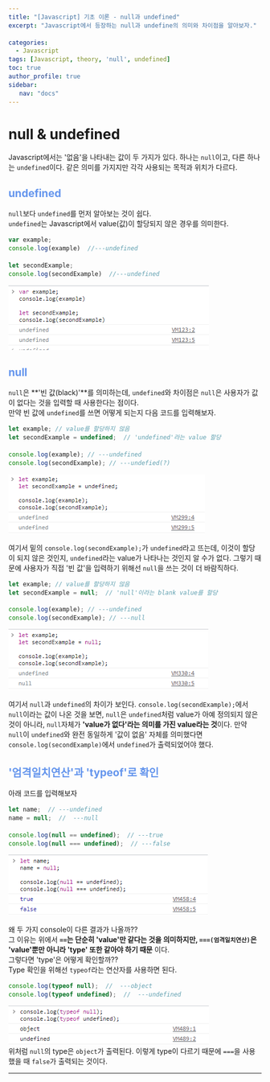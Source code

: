 ```yaml
---
title: "[Javascript] 기초 이론 - null과 undefined"
excerpt: "Javascript에서 등장하는 null과 undefine의 의미와 차이점을 알아보자." 

categories: 
  - Javascript
tags: [Javascript, theory, 'null', undefined]
toc: true
author_profile: true 
sidebar:
   nav: "docs"
---
```


# null & undefined
Javascript에서는 '없음'을 나타내는 값이 두 가지가 있다. 하나는 `null`이고, 다른 하나는 `undefined`이다. 같은 의미를 가지지만 각각 사용되는 목적과 위치가 다르다.

## <span style="color:cornflowerblue">**undefined**</span>
`null`보다 `undefined`를 먼저 알아보는 것이 쉽다. <br> `undefined`는 Javascript에서 value(값)이 할당되지 않은 경우를 의미한다. 
```javascript
var example;
console.log(example)  //---undefined

let secondExample;
console.log(secondExample)  //---undefined
```
<img src="/assets/images/20221018/undefined.png"><br>

## <span style="color:cornflowerblue">**null**</span>
`null`은 **'빈 값(black)'**를 의미하는데, `undefined`와 차이점은 `null`은 사용자가 값이 없다는 것을 입력할 때 사용한다는 점이다.<br>
만약 빈 값에 `undefined`를 쓰면 어떻게 되는지 다음 코드를 입력해보자.
```javascript
let example; // value를 할당하지 않음
let secondExample = undefined;  // 'undefined'라는 value 할당

console.log(example); // ---undefined
console.log(secondExample); // ---undefied(?)
```
<img src="/assets/images/20221018/null1.png"><br>

여기서 밑의 `console.log(secondExample);`가 `undefined`라고 뜨는데, 이것이 할당이 되지 않은 것인지, `undefined`라는 value가 나타나는 것인지 알 수가 없다. 그렇기 때문에 사용자가 직접 '빈 값'을 입력하기 위해선 `null`을 쓰는 것이 더 바람직하다.
```javascript
let example; // value를 할당하지 않음
let secondExample = null;  // 'null'이라는 blank value를 할당

console.log(example); // ---undefined
console.log(secondExample); // ---null
```
<img src="/assets/images/20221018/null2.png"><br>

여기서 `null`과 `undefined`의 차이가 보인다. `console.log(secondExample);`에서 `null`이라는 값이 나온 것을 보면, `null`은 `undefined`처럼 value가 아예 정의되지 않은 것이 아니라, `null`자체가 **'value가 없다'라는 의미를 가진 value라는 것**이다. 만약 `null`이 `undefined`와 완전 동일하게 '값이 없음' 자체를 의미했다면 `console.log(secondExample)`에서 `undefined`가 출력되었어야 했다.

## <span style="color:cornflowerblue">**'엄격일치연산'과 'typeof'로 확인**</span>
아래 코드를 입력해보자
```javascript
let name;  // ---undefined
name = null;  //  ---null

console.log(null == undefined);  // ---true
console.log(null === undefined);  // ---false
```
<img src="/assets/images/20221018/truefalse.png"> <br>

왜 두 가지 console이 다른 결과가 나올까??<br> 그 이유는 위에서 **`==`는 단순히 'value'만 같다는 것을 의미하지만, `===(엄격일치연산)`은 'value'뿐만 아니라 'type' 또한 같아야 하기 때문** 이다. <br> 그렇다면 'type'은 어떻게 확인할까?? <br> Type 확인을 위해선 `typeof`라는 연산자를 사용하면 된다.
```javascript
console.log(typeof null);  //  ---object
console.log(typeof undefined);  //  ---undefined
```
<img src="/assets/images/20221018/typeof.png"><br> 
위처럼 `null`의 type은 `object`가 출력된다. 이렇게 type이 다르기 때문에 `===`을 사용했을 때 `false`가 출력되는 것이다.

---

